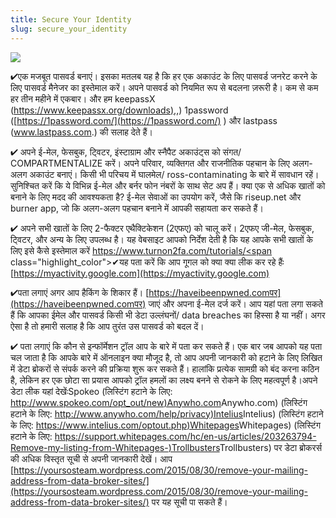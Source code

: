 ```yaml
---
title: Secure Your Identity
slug: secure_your_identity
---
```


![](/images/coverchap_5.jpg)



<span class="highlight_color">✔एक मजबूत पासवर्ड बनाएं। इसका मतलब यह है कि हर एक अकाउंट के लिए पासवर्ड जनरेट करने के लिए पासवर्ड मैनेजर का इस्तेमाल करें। अपने पासवर्ड को नियमित रूप से बदलना ज़रूरी है। कम से कम हर तीन महीने में एकबार। और हम</span> keepassX ([https://www.keepassx.org/downloads),](https://www.keepassx.org/downloads),) 1password ([https://1password.com/](https://1password.com/) ) और lastpass (www.lastpass.com.) की सलाह देते हैं। 

<span class="highlight_color">✔ अपने ई-मेल</span>, फेसबुक, ट्विटर, इंस्टाग्राम और स्नैपैट अकाउंट्स को संगत/ COMPARTMENTALIZE करें। अपने परिवार, व्यक्तिगत और राजनीतिक पहचान के लिए अलग-अलग अकाउंट बनाएं। किसी भी परिचय में घालमेल/ ross-contaminating के बारे में सावधान रहें। सुनिश्चित करें कि ये विभिन्न ई-मेल और बर्नर फोन नंबरों के साथ सेट अप हैं। क्या एक से अधिक खातों को बनाने के लिए मदद की आवश्यकता है? ई-मेल सेवाओं का उपयोग करें, जैसे कि riseup.net और burner app, जो कि अलग-अलग पहचान बनाने में आपकी सहायता कर सकते हैं।

<span class="highlight_color">✔ अपने सभी खातों के लिए</span> 2-फैक्टर एथैक्टिकेशन (2एफए) को चालू करें। 2एफए जी-मेल, फेसबुक, ट्विटर, और अन्य के लिए उपलब्ध है। यह वेबसाइट आपको निर्देश देती है कि यह आपके सभी खातों के लिए इसे कैसे इस्तेमाल करें [https://www.turnon2fa.com/tutorials/<span](https://www.turnon2fa.com/tutorials/<span) class="highlight_color">✔यह पता करें कि आप गूगल को क्या क्या लीक कर रहे हैंः</span> [https://myactivity.google.com](https://myactivity.google.com)


<span class="highlight_color">✔पता लगाएं अगर आप हैकिंग के शिकार हैं।</span> [https://haveibeenpwned.comपर](https://haveibeenpwned.comपर) जाएं और अपना ई-मेल दर्ज करें। आप यहां पता लगा सकते हैं कि आपका ईमेल और पासवर्ड किसी भी डेटा उल्लंघनों/ data breaches का हिस्सा है या नहीं। अगर ऐसा है तो हमारी सलाह है कि आप तुरंत उस पासवर्ड को बदल दें। 

<span class="highlight_color">✔ पता लगाएं कि कौन से इन्फॉर्मेशन ट्रॉल आप के बारे में पता कर सकते हैं। एक बार जब आपको यह पता चल जाता है कि आपके बारे में ऑनलाइन क्या मौजूद है</span>, तो आप अपनी जानकारी को हटाने के लिए लिखित में डेटा ब्रोकरों से संपर्क करने की प्रक्रिया शुरू कर सकते हैं। हालांकि प्रत्येक सामग्री को बंद करना कठिन है, लेकिन हर एक छोटा सा प्रयास आपको ट्रॉल हमलों का लक्ष्य बनने से रोकने के लिए महत्वपूर्ण है।अपने डेटा लीक यहां देखेंःSpokeo (लिस्टिंग हटाने के लिए: [http://www.spokeo.com/opt_out/new)Anywho.com](http://www.spokeo.com/opt_out/new)Anywho.com) (लिस्टिंग हटाने के लिए: [http://www.anywho.com/help/privacy)Intelius](http://www.anywho.com/help/privacy)Intelius) (लिस्टिंग हटाने के लिए: [https://www.intelius.com/optout.php)Whitepages](https://www.intelius.com/optout.php)Whitepages) (लिस्टिंग हटाने के लिए: [https://support.whitepages.com/hc/en-us/articles/203263794-Remove-my-listing-from-Whitepages-)Trollbusters](https://support.whitepages.com/hc/en-us/articles/203263794-Remove-my-listing-from-Whitepages-)Trollbusters) पर डेटा ब्रोकरर्स की अधिक विस्तृत सूची से अपनी जानकारी देखें। आप [https://yoursosteam.wordpress.com/2015/08/30/remove-your-mailing-address-from-data-broker-sites/](https://yoursosteam.wordpress.com/2015/08/30/remove-your-mailing-address-from-data-broker-sites/) पर यह सूची पा सकते हैं।